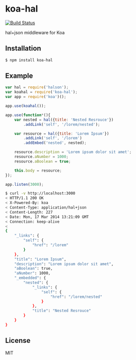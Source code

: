 # koa-hal
[![Build Status](https://travis-ci.org/seznam/koa-hal.svg?branch=master)](https://travis-ci.org/seznam/koa-hal)

hal+json middleware for Koa

## Installation
```sh
$ npm install koa-hal
```

## Example

```js
var hal = require('halson');
var koahal = require('koa-hal');
var app = require('koa')();

app.use(koahal());

app.use(function*(){
    var nested = hal({title: 'Nested Resrouce'})
        .addLink('self', '/lorem/nested');

    var resource = hal({title: 'Lorem Ipsum'})
        .addLink('self', '/lorem')
        .addEmbed('nested', nested);

    resource.description = 'Lorem ipsum dolor sit amet';
    resource.aNumber = 1000;
    resource.aBoolean = true;

    this.body = resource;
});

app.listen(3000);
```

```sh
$ curl -v http://localhost:3000
< HTTP/1.1 200 OK
< X-Powered-By: koa
< Content-Type: application/hal+json
< Content-Length: 227
< Date: Mon, 17 Mar 2014 13:21:09 GMT
< Connection: keep-alive
<
{
    "_links": {
        "self": {
            "href": "/lorem"
        }
    },
    "title": "Lorem Ipsum",
    "description": "Lorem ipsum dolor sit amet",
    "aBoolean": true,
    "aNumber": 1000,
    "_embedded": {
        "nested": {
            "_links": {
                "self": {
                    "href": "/lorem/nested"
                }
            },
            "title": "Nested Resrouce"
        }
    }
}
```

## License
MIT
